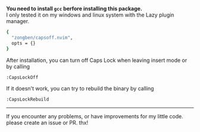 **You need to install `gcc` berfore installing this package.**  
I only tested it on my windows and linux system with the Lazy plugin manager.  
```bash
{
  "zongben/capsoff.nvim",
  opts = {}
}
```

After installation, you can turn off Caps Lock when leaving insert mode or by calling
```bash
:CapsLockOff
```

If it doesn't work, you can try to rebuild the binary by calling
```bash
:CapsLockRebuild
```

***
If you encounter any problems, or have improvements for my little code. please create an issue or PR. thx!
